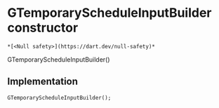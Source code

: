


# GTemporaryScheduleInputBuilder constructor




    *[<Null safety>](https://dart.dev/null-safety)*



GTemporaryScheduleInputBuilder()





## Implementation

```dart
GTemporaryScheduleInputBuilder();
```







